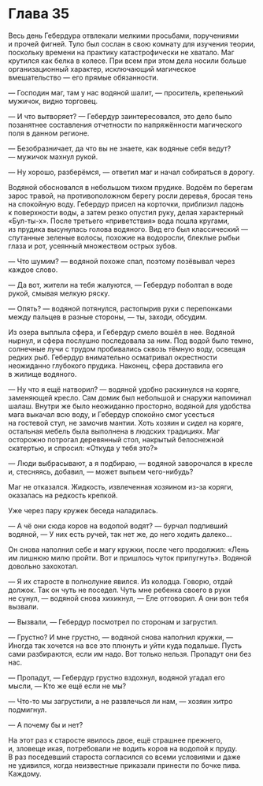 # Глава 35

Весь день Гебердура отвлекали мелкими просьбами, поручениями и прочей фигней. Туло был сослан в свою комнату для изучения теории, поскольку времени на практику катастрофически не хватало. Маг крутился как белка в колесе. При всем при этом дела носили больше организационный характер, исключающий магическое вмешательство — его прямые обязанности.

— Господин маг, там у нас водяной шалит, — проситель, крепенький мужичок, видно торговец.

— И что вытворяет? — Гебердур заинтересовался, это дело было позанятнее составления отчетности по напряжённости магического поля в данном регионе.

— Безобразничает, да что вы не знаете, как водяные себя ведут? — мужичок махнул рукой.

— Ну хорошо, разберёмся, — ответил маг и начал собираться в дорогу.

Водяной обосновался в небольшом тихом прудике. Водоём по берегам зарос травой, на противоположном берегу росли деревья, бросая тень на спокойную воду. Гебердур присел на корточки, приблизил ладонь к поверхности воды, а затем резко опустил руку, делая характерный «Бул-ты-х». После третьего «приветствия» вода пошла кругами, из прудика высунулась голова водяного. Вид его был классический — спутанные зеленые волосы, похожие на водоросли, блеклые рыбьи глаза и рот, усеянный множеством острых зубов.

— Что шумим? — водяной похоже спал, поэтому позёвывал через каждое слово.

— Да вот, жители на тебя жалуются, — Гебердур поболтал в воде рукой, смывая мелкую ряску.

— Опять? — водяной потянулся, растопырив руки с перепонками между пальцев в разные стороны, — ты, заходи, обсудим.

Из озера выплыла сфера, и Гебердур смело вошёл в нее. Водяной нырнул, и сфера послушно последовала за ним. Под водой было темно, солнечные лучи с трудом пробивались сквозь тёмную воду, освещая редких рыб. Гебердур внимательно осматривал окрестности неожиданно глубокого прудика. Наконец, сфера доставила его в жилище водяного.

— Ну что я ещё натворил? — водяной удобно раскинулся на коряге, заменяющей кресло. Сам домик был небольшой и снаружи напоминал шалаш. Внутри же было неожиданно просторно, водяной для удобства мага выкачал всю воду, и Гебердур спокойно смог усесться на гостевой стул, не замочив мантии. Хоть хозяин и сидел на коряге, остальная мебель была выполнена в людских традициях. Маг осторожно потрогал деревянный стол, накрытый белоснежной скатертью, и спросил: «Откуда у тебя это?»

— Люди выбрасывают, а я подбираю, — водяной заворочался в кресле и, стесняясь, добавил, — может выпьем чего-нибудь?

Маг не отказался. Жидкость, извлеченная хозяином из-за коряги, оказалась на редкость крепкой.

Уже через пару кружек беседа наладилась.

— А чё они сюда коров на водопой водят? — бурчал подпивший водяной, — У них есть ручей, так нет же, до него ходить далеко...

Он снова наполнил себе и магу кружки, после чего продолжил: «Лень им лишнюю милю пройти. Вот и пришлось чуток припугнуть». Водяной довольно захохотал.

— Я их старосте в полнолуние явился. Из колодца. Говорю, отдай должок. Так он чуть не поседел. Чуть мне ребенка своего в руки не сунул, — водяной снова хихикнул, — Еле отговорил. А они вон тебя вызвали.

— Вызвали, — Гебердур посмотрел по сторонам и загрустил.

— Грустно? И мне грустно, — водяной снова наполнил кружки, — Иногда так хочется на все это плюнуть и уйти куда подальше. Пусть сами разбираются, если им надо. Вот только нельзя. Пропадут они без нас.

— Пропадут, — Гебердур грустно вздохнул, водяной угадал его мысли, — Кто же ещё если не мы?

— Что-то мы загрустили, а не развлечься ли нам, — хозяин хитро подмигнул.

— А почему бы и нет?

На этот раз к старосте явилось двое, ещё страшнее прежнего, и, зловеще икая, потребовали не водить коров на водопой к пруду. В раз поседевший староста согласился со всеми условиями и даже не удивился, когда неизвестные приказали принести по бочке пива. Каждому.
